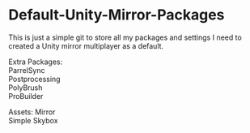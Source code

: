 # Default-Unity-Mirror-Packages
This is just a simple git to store all my packages and settings I need to created a Unity mirror multiplayer as a default.

Extra Packages:  
ParrelSync  
Postprocessing  
PolyBrush  
ProBuilder  

Assets:
Mirror  
Simple Skybox  
